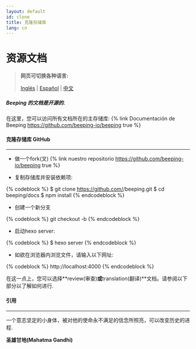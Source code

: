 ```yaml
---
layout: default
id: clone
title: 克隆存储库
lang: cn
---
```


# 资源文档

> **网页可切换各种语言:**
> 
> [Inglés](/beeping/clone.html) | [Español](/beeping/es/clone.html) | [中文](/beeping/zh-CN/clone.html)

##### **Beeping** 的文档是开源的.

在这里，您可以访问所有文档所在的主存储库: {% link Documentación de Beeping https://github.com/beeping-io/beeping true %}

#### 克隆存储库 GitHub

---

- 做一个fork(叉) {% link nuestro repositorio https://github.com/beeping-io/beeping true %}

- 复制存储库并安装依赖项:

{% codeblock %}
$ git clone https://github.com/<username>/beeping.git
$ cd beeping/docs
$ npm install
{% endcodeblock %}

- 创建一个新分支

{% codeblock %}
git checkout -b <new feature>
{% endcodeblock %}

- 启动hexo server:

{% codeblock %}
$ hexo server
{% endcodeblock %}

- 如欲在浏览器内浏览文件，请输入以下网址:

{% codeblock %}
http://localhost:4000
{% endcodeblock %}

在这一点上，您可以选择**review(审查)**或**translation(翻译)**文档。请参阅以下部分以了解如何进行.

#### 引用

---

一个意志坚定的小身体，被对他的使命永不满足的信念所照亮，可以改变历史的进程.

**圣雄甘地(Mahatma Gandhi)**

